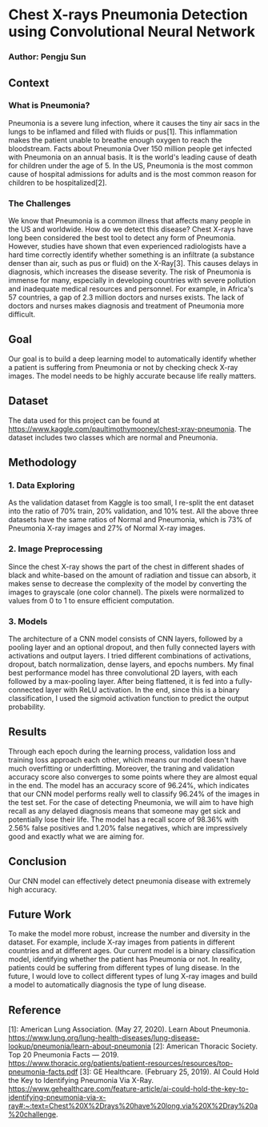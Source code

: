 # Chest X-rays Pneumonia Detection using Convolutional Neural Network
### Author: Pengju Sun
## Context
### What is Pneumonia?
Pneumonia is a severe lung infection, where it causes the tiny air sacs in the lungs to be inflamed and filled with fluids or pus[1]. This inflammation makes the patient unable to breathe enough oxygen to reach the bloodstream.
Facts about Pneumonia
Over 150 million people get infected with Pneumonia on an annual basis. It is the world's leading cause of death for children under the age of 5. In the US, Pneumonia is the most common cause of hospital admissions for adults and is the most common reason for children to be hospitalized[2].
### The Challenges
We know that Pneumonia is a common illness that affects many people in the US and worldwide. How do we detect this disease? Chest X-rays have long been considered the best tool to detect any form of Pneumonia. However, studies have shown that even experienced radiologists have a hard time correctly identify whether something is an infiltrate (a substance denser than air, such as pus or fluid) on the X-Ray[3]. This causes delays in diagnosis, which increases the disease severity. The risk of Pneumonia is immense for many, especially in developing countries with severe pollution and inadequate medical resources and personnel. For example, in Africa's 57 countries, a gap of 2.3 million doctors and nurses exists. The lack of doctors and nurses makes diagnosis and treatment of Pneumonia more difficult.
## Goal
Our goal is to build a deep learning model to automatically identify whether a patient is suffering from Pneumonia or not by checking check X-ray images. The model needs to be highly accurate because life really matters.
## Dataset
The data used for this project can be found at https://www.kaggle.com/paultimothymooney/chest-xray-pneumonia. The dataset includes two classes which are normal and Pneumonia.
## Methodology
### 1. Data Exploring
As the validation dataset from Kaggle is too small, I re-split the ent dataset into the ratio of 70% train, 20% validation, and 10% test. All the above three datasets have the same ratios of Normal and Pneumonia, which is 73% of Pneumonia X-ray images and 27% of Normal X-ray images.
### 2. Image Preprocessing
Since the chest X-ray shows the part of the chest in different shades of black and white-based on the amount of radiation and tissue can absorb, it makes sense to decrease the complexity of the model by converting the images to grayscale (one color channel). The pixels were normalized to values from 0 to 1 to ensure efficient computation.
### 3. Models
The architecture of a CNN model consists of CNN layers, followed by a pooling layer and an optional dropout, and then fully connected layers with activations and output layers. I tried different combinations of activations, dropout, batch normalization, dense layers, and epochs numbers. My final best performance model has three convolutional 2D layers, with each followed by a max-pooling layer. After being flattened, it is fed into a fully-connected layer with ReLU activation. In the end, since this is a binary classification, I used the sigmoid activation function to predict the output probability.
## Results
Through each epoch during the learning process, validation loss and training loss approach each other, which means our model doesn't have much overfitting or underfitting. Moreover, the traning and validation accuracy score also converges to some points where they are almost equal in the end.
The model has an accuracy score of 96.24%, which indicates that our CNN model performs really well to classify 96.24% of the images in the test set.
For the case of detecting Pneumonia, we will aim to have high recall as any delayed diagnosis means that someone may get sick and potentially lose their life. The model has a recall score of 98.36% with 2.56% false positives and 1.20% false negatives, which are impressively good and exactly what we are aiming for.
## Conclusion
Our CNN model can effectively detect pneumonia disease with extremely high accuracy.
## Future Work
To make the model more robust, increase the number and diversity in the dataset. For example, include X-ray images from patients in different countries and at different ages.
Our current model is a binary classification model, identifying whether the patient has Pneumonia or not. In reality, patients could be suffering from different types of lung disease. In the future, I would love to collect different types of lung X-ray images and build a model to automatically diagnosis the type of lung disease.
## Reference
[1]: American Lung Association. (May 27, 2020). Learn About Pneumonia. https://www.lung.org/lung-health-diseases/lung-disease-lookup/pneumonia/learn-about-pneumonia
[2]: American Thoracic Society. Top 20 Pneumonia Facts — 2019. https://www.thoracic.org/patients/patient-resources/resources/top-pneumonia-facts.pdf
[3]: GE Healthcare. (February 25, 2019). AI Could Hold the Key to Identifying Pneumonia Via X-Ray. https://www.gehealthcare.com/feature-article/ai-could-hold-the-key-to-identifying-pneumonia-via-x-ray#:~:text=Chest%20X%2Drays%20have%20long,via%20X%2Dray%20a%20challenge.